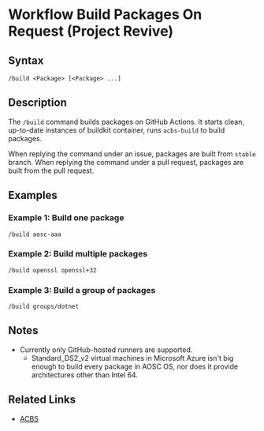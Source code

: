 # Workflow Build Packages On Request (Project Revive)

## Syntax

```
/build <Package> [<Package> ...]
```

## Description

The `/build` command builds packages on GitHub Actions. It starts clean, up-to-date instances of buildkit container, runs `acbs-build` to build packages.

When replying the command under an issue, packages are built from `stable` branch. When replying the command under a pull request, packages are built from the pull request.

## Examples

### Example 1: Build one package

```
/build aosc-aaa
```

### Example 2: Build multiple packages

```
/build openssl openssl+32
```

### Example 3: Build a group of packages

```
/build groups/dotnet
```

## Notes

- Currently only GitHub-hosted runners are supported.
  - Standard_DS2_v2 virtual machines in Microsoft Azure isn't big enough to build every package in AOSC OS, nor does it provide architectures other than Intel 64.

## Related Links

- [ACBS](https://wiki.aosc.io/developer/packaging/acbs/)
